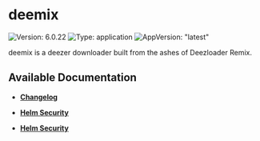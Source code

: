 # deemix

![Version: 6.0.22](https://img.shields.io/badge/Version-6.0.22-informational?style=flat-square) ![Type: application](https://img.shields.io/badge/Type-application-informational?style=flat-square) ![AppVersion: "latest"](https://img.shields.io/badge/AppVersion-"latest"-informational?style=flat-square)

deemix is a deezer downloader built from the ashes of Deezloader Remix.

## Available Documentation

- [**Changelog**](CHANGELOG)

- [**Helm Security**](container-security)

- [**Helm Security**](helm-security)

